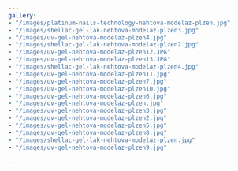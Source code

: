 ```yaml
---
gallery:
- "/images/platinum-nails-technology-nehtova-modelaz-plzen.jpg"
- "/images/shellac-gel-lak-nehtova-modelaz-plzen3.jpg"
- "/images/uv-gel-nehtova-modelaz-plzen4.jpg"
- "/images/shellac-gel-lak-nehtova-modelaz-plzen2.jpg"
- "/images/uv-gel-nehtova-modelaz-plzen12.JPG"
- "/images/uv-gel-nehtova-modelaz-plzen13.JPG"
- "/images/shellac-gel-lak-nehtova-modelaz-plzen4.jpg"
- "/images/uv-gel-nehtova-modelaz-plzen11.jpg"
- "/images/uv-gel-nehtova-modelaz-plzen7.jpg"
- "/images/uv-gel-nehtova-modelaz-plzen10.jpg"
- "/images/uv-gel-nehtova-modelaz-plzen6.jpg"
- "/images/uv-gel-nehtova-modelaz-plzen.jpg"
- "/images/uv-gel-nehtova-modelaz-plzen3.jpg"
- "/images/uv-gel-nehtova-modelaz-plzen2.jpg"
- "/images/uv-gel-nehtova-modelaz-plzen5.jpg"
- "/images/uv-gel-nehtova-modelaz-plzen8.jpg"
- "/images/shellac-gel-lak-nehtova-modelaz-plzen.jpg"
- "/images/uv-gel-nehtova-modelaz-plzen9.jpg"

---
```

